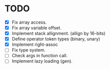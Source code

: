 # TODO

- [X] Fix array access.
- [X] Fix array variable offset.
- [X] Implement stack allignment. (allign by 16-bits)
- [X] Define operator token types (binary, unary)
- [X] Implement right-assoc
- [ ] Fix type system.
- [ ] Check args in function call.
- [ ] Implement lazy loading (gen).
